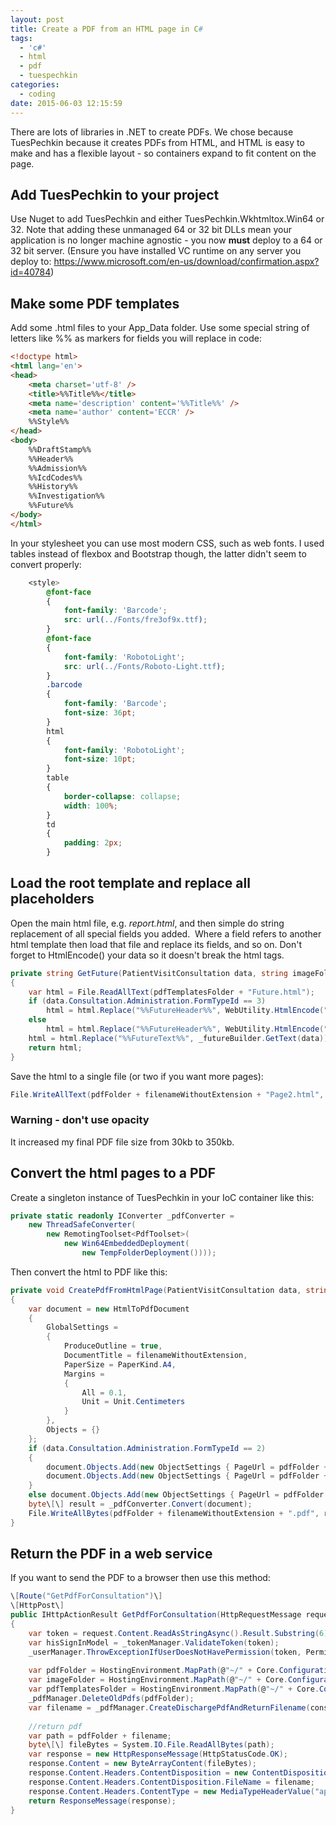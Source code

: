 ```yaml
---
layout: post
title: Create a PDF from an HTML page in C#
tags:
  - 'c#'
  - html
  - pdf
  - tuespechkin
categories:
  - coding
date: 2015-06-03 12:15:59
---
```


There are lots of libraries in .NET to create PDFs. We chose because TuesPechkin because it creates PDFs from HTML, and HTML is easy to make and has a flexible layout - so containers expand to fit content on the page.

Add TuesPechkin to your project
-------------------------------

Use Nuget to add TuesPechkin and either TuesPechkin.Wkhtmltox.Win64 or 32. Note that adding these unmanaged 64 or 32 bit DLLs mean your application is no longer machine agnostic - you now **must** deploy to a 64 or 32 bit server. (Ensure you have installed VC runtime on any server you deploy to: https://www.microsoft.com/en-us/download/confirmation.aspx?id=40784)

Make some PDF templates
-----------------------

Add some .html files to your App_Data folder. Use some special string of letters like %% as markers for fields you will replace in code:

```html
<!doctype html>
<html lang='en'>
<head>
    <meta charset='utf-8' />
    <title>%%Title%%</title>
    <meta name='description' content='%%Title%%' />
    <meta name='author' content='ECCR' />
    %%Style%%   
</head>
<body>
    %%DraftStamp%%
    %%Header%%
    %%Admission%%
    %%IcdCodes%%
    %%History%%
    %%Investigation%%
    %%Future%%
</body>
</html>
```

In your stylesheet you can use most modern CSS, such as web fonts. I used tables instead of flexbox and Bootstrap though, the latter didn't seem to convert properly:

```css
    <style>
        @font-face
        {
            font-family: 'Barcode';
            src: url(../Fonts/fre3of9x.ttf);
        }
        @font-face
        {
            font-family: 'RobotoLight';
            src: url(../Fonts/Roboto-Light.ttf);
        }
        .barcode
        {
            font-family: 'Barcode';
            font-size: 36pt;
        }
        html
        {
            font-family: 'RobotoLight';
            font-size: 10pt;
        }
        table 
        {
            border-collapse: collapse;
            width: 100%;
        }
        td 
        {
            padding: 2px;
        }
```

Load the root template and replace all placeholders
---------------------------------------------------

Open the main html file, e.g. _report.html_, and then simple do string replacement of all special fields you added.  Where a field refers to another html template then load that file and replace its fields, and so on. Don't forget to HtmlEncode() your data so it doesn't break the html tags.

```csharp
private string GetFuture(PatientVisitConsultation data, string imageFolder, string pdfTemplatesFolder)
{
    var html = File.ReadAllText(pdfTemplatesFolder + "Future.html");
    if (data.Consultation.Administration.FormTypeId == 3)
        html = html.Replace("%%FutureHeader%%", WebUtility.HtmlEncode("POST-MORTEM REQUIREMENTS"));
    else
        html = html.Replace("%%FutureHeader%%", WebUtility.HtmlEncode("FUTURE MANAGEMENT, OUTSTANDING INVESTIGATIONS, AND DESIRED OUTCOME"));
    html = html.Replace("%%FutureText%%", _futureBuilder.GetText(data));
    return html;
}
```

Save the html to a single file (or two if you want more pages):

```csharp
File.WriteAllText(pdfFolder + filenameWithoutExtension + "Page2.html", html.ToString());
```

### Warning - don't use opacity

It increased my final PDF file size from 30kb to 350kb.

Convert the html pages to a PDF
-------------------------------

Create a singleton instance of TuesPechkin in your IoC container like this:

```csharp
private static readonly IConverter _pdfConverter = 
	new ThreadSafeConverter(
		new RemotingToolset<PdfToolset>(
			new Win64EmbeddedDeployment(
			    new TempFolderDeployment())));
```

Then convert the html to PDF like this:

```csharp
private void CreatePdfFromHtmlPage(PatientVisitConsultation data, string pdfFolder, string filenameWithoutExtension)
{            
    var document = new HtmlToPdfDocument
    {
        GlobalSettings =
        {
            ProduceOutline = true,
            DocumentTitle = filenameWithoutExtension,
            PaperSize = PaperKind.A4,
            Margins =
            {
                All = 0.1,
                Unit = Unit.Centimeters
            }
        },
        Objects = {}
    };
    if (data.Consultation.Administration.FormTypeId == 2)
    {
        document.Objects.Add(new ObjectSettings { PageUrl = pdfFolder + filenameWithoutExtension + "Page1.html"});
        document.Objects.Add(new ObjectSettings { PageUrl = pdfFolder + filenameWithoutExtension + "Page2.html"});
    }
    else document.Objects.Add(new ObjectSettings { PageUrl = pdfFolder + filenameWithoutExtension + ".html" });
    byte\[\] result = _pdfConverter.Convert(document);
    File.WriteAllBytes(pdfFolder + filenameWithoutExtension + ".pdf", result);
}
```

Return the PDF in a web service
-------------------------------

If you want to send the PDF to a browser then use this method:

```csharp
\[Route("GetPdfForConsultation")\]
\[HttpPost\]
public IHttpActionResult GetPdfForConsultation(HttpRequestMessage request, long consultationId)
{
    var token = request.Content.ReadAsStringAsync().Result.Substring(6); //"token=243lblahblahblah"
    var hisSignInModel = _tokenManager.ValidateToken(token);
    _userManager.ThrowExceptionIfUserDoesNotHavePermission(token, PermissionName.ViewDischargeSummaries, null);
            
    var pdfFolder = HostingEnvironment.MapPath(@"~/" + Core.Configuration.DischargePdfFolder);
    var imageFolder = HostingEnvironment.MapPath(@"~/" + Core.Configuration.ImageFolder);
    var pdfTemplatesFolder = HostingEnvironment.MapPath(@"~/" + Core.Configuration.PdfTemplatesFolder);
    _pdfManager.DeleteOldPdfs(pdfFolder);
    var filename = _pdfManager.CreateDischargePdfAndReturnFilename(consultationId, pdfFolder, hisSignInModel, imageFolder, pdfTemplatesFolder);
            
    //return pdf
    var path = pdfFolder + filename;
    byte\[\] fileBytes = System.IO.File.ReadAllBytes(path);
    var response = new HttpResponseMessage(HttpStatusCode.OK);
    response.Content = new ByteArrayContent(fileBytes);
    response.Content.Headers.ContentDisposition = new ContentDispositionHeaderValue("inline"); //'attachment' will download instead
    response.Content.Headers.ContentDisposition.FileName = filename;
    response.Content.Headers.ContentType = new MediaTypeHeaderValue("application/pdf");
    return ResponseMessage(response);        
}
```
